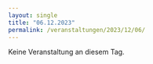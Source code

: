 ```yaml
---
layout: single
title: "06.12.2023"
permalink: /veranstaltungen/2023/12/06/
---
```


Keine Veranstaltung an diesem Tag.
